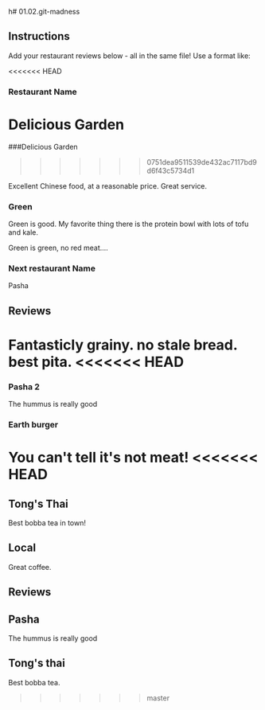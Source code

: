 h# 01.02.git-madness

## Instructions

Add your restaurant reviews below - all in the same file! Use a format like:


<<<<<<< HEAD
### Restaurant Name
Delicious Garden
=======
###Delicious Garden
>>>>>>> 0751dea9511539de432ac7117bd9d6f43c5734d1

Excellent Chinese food, at a reasonable price. Great service.

### Green

Green is good. My favorite thing there is the protein bowl with lots of tofu and kale.

Green is green, no red meat....
### Next restaurant Name
Pasha


## Reviews
Fantasticly grainy. no stale bread. best pita.
<<<<<<< HEAD
=======

### Pasha 2

The hummus is really good

### Earth burger

You can't tell it's not meat!
<<<<<<< HEAD
=======

## Tong's Thai
Best bobba tea in town!

## Local
Great coffee.

## Reviews

## Pasha

The hummus is really good

## Tong's thai

Best bobba tea.
>>>>>>> master
